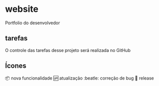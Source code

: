 # website
Portfolio do desenvolvedor

## tarefas

O controle das tarefas desse projeto será realizada no GitHub

## Ícones

:package: nova funcionalidade
:up: atualização
:beatle: correção de bug
:checkered_flag: release
